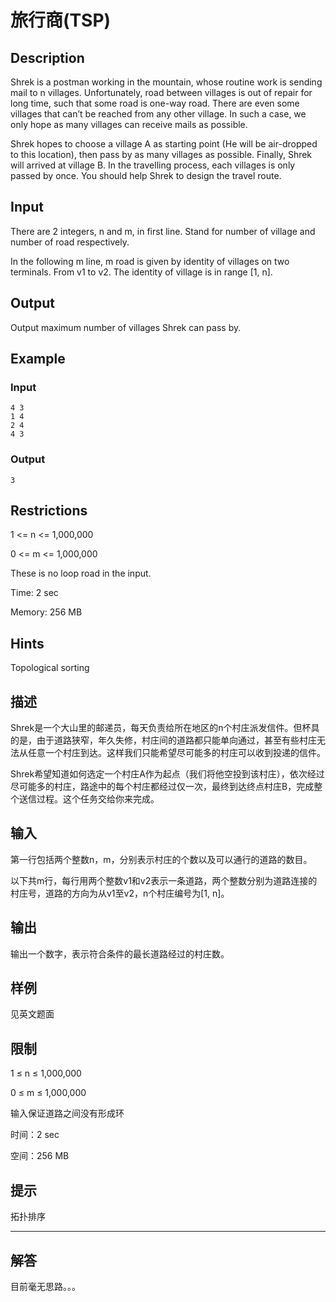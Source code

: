 # 旅行商(TSP)

## Description

Shrek is a postman working in the mountain, whose routine work is sending mail to n villages. Unfortunately, road between villages is out of repair for long time, such that some road is one-way road. There are even some villages that can’t be reached from any other village. In such a case, we only hope as many villages can receive mails as possible.

Shrek hopes to choose a village A as starting point (He will be air-dropped to this location), then pass by as many villages as possible. Finally, Shrek will arrived at village B. In the travelling process, each villages is only passed by once. You should help Shrek to design the travel route.

## Input

There are 2 integers, n and m, in first line. Stand for number of village and number of road respectively.

In the following m line, m road is given by identity of villages on two terminals. From v1 to v2. The identity of village is in range [1, n].

## Output

Output maximum number of villages Shrek can pass by.

## Example

### Input

```
4 3
1 4
2 4
4 3
```

### Output

```
3
```

## Restrictions

1 <= n <= 1,000,000

0 <= m <= 1,000,000

These is no loop road in the input.

Time: 2 sec

Memory: 256 MB

## Hints

Topological sorting

## 描述

Shrek是一个大山里的邮递员，每天负责给所在地区的n个村庄派发信件。但杯具的是，由于道路狭窄，年久失修，村庄间的道路都只能单向通过，甚至有些村庄无法从任意一个村庄到达。这样我们只能希望尽可能多的村庄可以收到投递的信件。

Shrek希望知道如何选定一个村庄A作为起点（我们将他空投到该村庄），依次经过尽可能多的村庄，路途中的每个村庄都经过仅一次，最终到达终点村庄B，完成整个送信过程。这个任务交给你来完成。

## 输入

第一行包括两个整数n，m，分别表示村庄的个数以及可以通行的道路的数目。

以下共m行，每行用两个整数v1和v2表示一条道路，两个整数分别为道路连接的村庄号，道路的方向为从v1至v2，n个村庄编号为[1, n]。

## 输出

输出一个数字，表示符合条件的最长道路经过的村庄数。

## 样例

见英文题面

## 限制

1 ≤ n ≤ 1,000,000

0 ≤ m ≤ 1,000,000

输入保证道路之间没有形成环

时间：2 sec

空间：256 MB

## 提示

拓扑排序

---

## 解答

目前毫无思路。。。